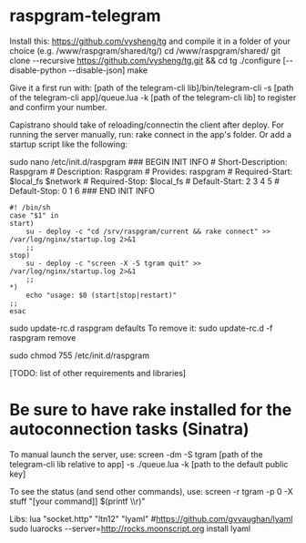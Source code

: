 raspgram-telegram
=================

Install this: https://github.com/vysheng/tg
and compile it in a folder of your choice (e.g. /www/raspgram/shared/tg/) 
	cd /www/raspgram/shared/
	git clone --recursive https://github.com/vysheng/tg.git && cd tg
	./configure [--disable-python --disable-json]
	make

Give it a first run with:
[path of the telegram-cli lib]/bin/telegram-cli  -s [path of the telegram-cli app]/queue.lua -k [path of the telegram-cli lib]
to register and confirm your number.

Capistrano should take of reloading/connectin the client after deploy. For running the server manually, run:
rake connect
in the app's folder. Or add a startup script like the following:

sudo nano /etc/init.d/raspgram
	### BEGIN INIT INFO
	# Short-Description: Raspgram
	# Description:       Raspgram
	# Provides:          raspgram
	# Required-Start:    $local_fs $network
	# Required-Stop:     $local_fs
	# Default-Start:     2 3 4 5
	# Default-Stop:      0 1 6
	### END INIT INFO

	#! /bin/sh
	case "$1" in
	start)
	    su - deploy -c "cd /srv/raspgram/current && rake connect" >> /var/log/nginx/startup.log 2>&1
	    ;;
	stop)
	    su - deploy -c "screen -X -S tgram quit" >> /var/log/nginx/startup.log 2>&1
	    ;;
	*)
	    echo "usage: $0 (start|stop|restart)"
	;;
	esac

sudo update-rc.d raspgram defaults
To remove it:
sudo update-rc.d -f raspgram remove



sudo chmod 755 /etc/init.d/raspgram

[TODO: list of other requirements and libraries]
 # Be sure to have rake installed for the autoconnection tasks (Sinatra)

To manual launch the server, use:
screen -dm -S tgram [path of the telegram-cli lib relative to app] -s ./queue.lua -k [path to the default public key]

To see the status (and send other commands), use:
screen -r tgram -p 0 -X stuff "[your command]] $(printf \\\r)"


Libs: 
lua
"socket.http"
"ltn12"
"lyaml" #https://github.com/gvvaughan/lyaml
	sudo luarocks --server=http://rocks.moonscript.org install lyaml
